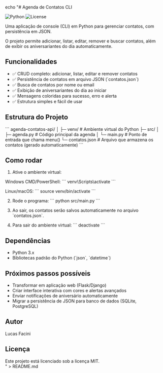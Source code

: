 echo "# Agenda de Contatos CLI

![Python](https://img.shields.io/badge/Python-3.x-blue)
![License](https://img.shields.io/badge/License-MIT-green)

Uma aplicação de console (CLI) em Python para gerenciar contatos, com persistência em JSON.

O projeto permite adicionar, listar, editar, remover e buscar contatos, além de exibir os aniversariantes do dia automaticamente.

## Funcionalidades

- ✅ CRUD completo: adicionar, listar, editar e remover contatos
- ✅ Persistência de contatos em arquivo JSON (\`contatos.json\`)
- ✅ Busca de contatos por nome ou email
- ✅ Exibição de aniversariantes do dia ao iniciar
- ✅ Mensagens coloridas para sucesso, erro e alerta
- ✅ Estrutura simples e fácil de usar

## Estrutura do Projeto

\`\`\`
agenda-contatos-api/
│
├─ venv/                 # Ambiente virtual do Python
├─ src/
│   ├─ agenda.py          # Código principal da agenda
│   └─ main.py            # Ponto de entrada que chama menu()
└─ contatos.json          # Arquivo que armazena os contatos (gerado automaticamente)
\`\`\`

## Como rodar

1. Ative o ambiente virtual:

Windows CMD/PowerShell:
\`\`\`
venv\\Scripts\\activate
\`\`\`

Linux/macOS:
\`\`\`
source venv/bin/activate
\`\`\`

2. Rode o programa:
\`\`\`
python src/main.py
\`\`\`

3. Ao sair, os contatos serão salvos automaticamente no arquivo \`contatos.json\`.

4. Para sair do ambiente virtual:
\`\`\`
deactivate
\`\`\`

## Dependências

- Python 3.x  
- Bibliotecas padrão do Python (\`json\`, \`datetime\`)

## Próximos passos possíveis

- Transformar em aplicação web (Flask/Django)
- Criar interface interativa com cores e alertas avançados
- Enviar notificações de aniversário automaticamente
- Migrar a persistência de JSON para banco de dados (SQLite, PostgreSQL)

## Autor

Lucas Facini

## Licença

Este projeto está licenciado sob a licença MIT.  
" > README.md
